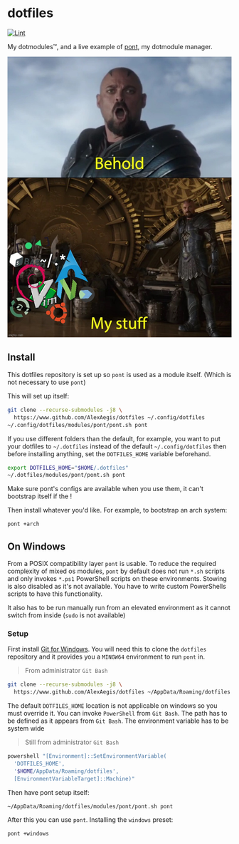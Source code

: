 # dotfiles

[![Lint](https://github.com/AlexAegis/dotfiles/workflows/Lint/badge.svg)](https://github.com/AlexAegis/dotfiles/actions?query=workflow%3ALint)

My dotmodules™, and a live example of
[pont](https://github.com/alexaegis/pont), my dotmodule manager.

[![my_stuff](./docs/images/behold_dotfiles.jpg)](./modules)

## Install

This dotfiles repository is set up so `pont` is used as a module itself.
(Which is not necessary to use `pont`)

This will set up itself:

```sh
git clone --recurse-submodules -j8 \
  https://www.github.com/AlexAegis/dotfiles ~/.config/dotfiles
~/.config/dotfiles/modules/pont/pont.sh pont
```

If you use different folders than the default, for example, you want to
put your dotfiles to `~/.dotfiles` instead of the default `~/.config/dotfiles`
then before installing anything, set the `DOTFILES_HOME` variable beforehand.

```sh
export DOTFILES_HOME="$HOME/.dotfiles"
~/.dotfiles/modules/pont/pont.sh pont
```

Make sure pont's configs are available when you use them, it can't bootstrap
itself if the !

Then install whatever you'd like. For example, to bootstrap an arch system:

```sh
pont +arch
```

## On Windows

From a POSIX compatibility layer `pont` is usable. To reduce the required
complexity of mixed os modules, `pont` by default does not run `*.sh`
scripts and only invokes `*.ps1` PowerShell scripts on these environments.
Stowing is also disabled as it's not available. You have to write custom
PowerShells scripts to have this functionality.

It also has to be run manually run from an elevated environment as it cannot
switch from inside (`sudo` is not available)

### Setup

First install [Git for Windows](https://git-scm.com/download/win).
You will need this to clone the `dotfiles` repository and it provides you a
`MINGW64` environment to run `pont` in.

> From administrator `Git Bash`

```sh
git clone --recurse-submodules -j8 \
  https://www.github.com/AlexAegis/dotfiles ~/AppData/Roaming/dotfiles
```

The default `DOTFILES_HOME` location is not applicable on windows so you must
override it. You can invoke `PowerShell` from `Git Bash`.
The path has to be defined as it appears from `Git Bash`.
The environment variable has to be system wide

> Still from administrator `Git Bash`

```sh
powershell "[Environment]::SetEnvironmentVariable(
  'DOTFILES_HOME',
  '$HOME/AppData/Roaming/dotfiles',
  [EnvironmentVariableTarget]::Machine)"
```

Then have pont setup itself:

```sh
~/AppData/Roaming/dotfiles/modules/pont/pont.sh pont
```

After this you can use `pont`. Installing the `windows` preset:

```sh
pont +windows
```
